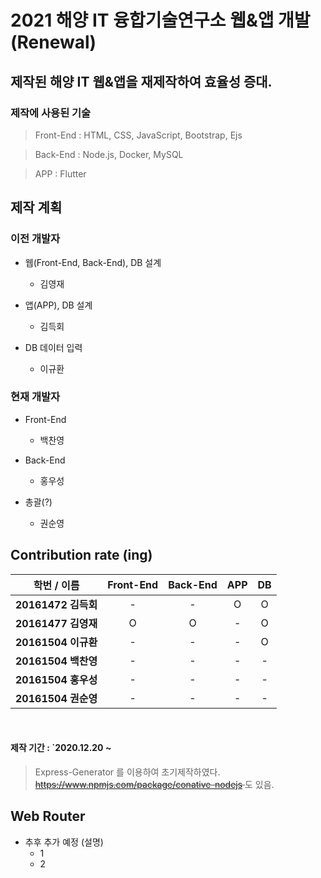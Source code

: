 2021 해양 IT 융합기술연구소 웹&앱 개발 (Renewal)
=================
## 제작된 해양 IT 웹&앱을 재제작하여 효율성 증대.
### 제작에 사용된 기술
> Front-End : HTML, CSS, JavaScript, Bootstrap, Ejs

> Back-End : Node.js, Docker, MySQL

> APP : Flutter

## 제작 계획

### 이전 개발자

<p>
    <ul>
        <li>웹(Front-End, Back-End), DB 설계</li>
        <ul>
            <li>김영재</li>
        </ul>
    </ul>
    <ul>
        <li>앱(APP), DB 설계</li>
        <ul>
            <li>김득회</li>
        </ul>
    </ul>
    <ul>
        <li>DB 데이터 입력</li>
        <ul>
            <li>이규환</li>
        </ul>
    </ul>
</p>

### 현재 개발자

<p>
    <ul>
        <li>Front-End</li>
        <ul>
            <li>백찬영</li>
        </ul>
    </ul>
    <ul>
        <li>Back-End</li>
        <ul>
            <li>홍우성</li>
        </ul>
    </ul>
    <ul>
        <li>총괄(?)</li>
        <ul>
            <li>권순영</li>
        </ul>
    </ul>
</p>


## Contribution rate (ing)

|      학번 / 이름       | Front-End | Back-End | APP | DB
|:---------------------:|:---:|:---:|:-----:|:-------------------:|
| <b>20161472 김득회</b> |  -  |  -  |   O   |          O          |
| <b>20161477 김영재</b> |  O  |  O  |   -   |          O          |
| <b>20161504 이규환</b> |  -  |  -  |   -   |          O          |
| <b>20161504 백찬영</b> |  -  |  -  |   -   |          -          |
| <b>20161504 홍우성</b> |  -  |  -  |   -   |          -          |
| <b>20161504 권순영</b> |  -  |  -  |   -   |          -          |
<br>

#### 제작 기간 : `2020.12.20 ~
> Express-Generator 를 이용하여 초기제작하였다.<br>
> <del>https://www.npmjs.com/package/conative-nodejs </del>도 있음.

## Web Router
- 추후 추가 예정 (설명)
    - 1
    - 2
